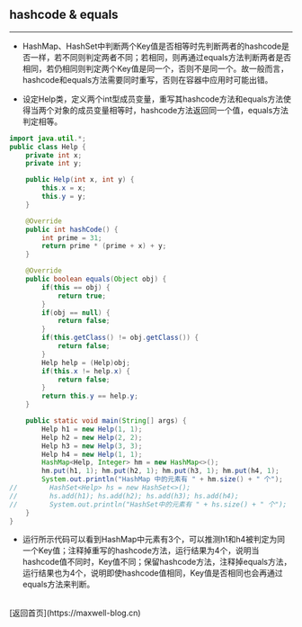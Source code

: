 ## **hashcode & equals**
-----------------------------

* HashMap、HashSet中判断两个Key值是否相等时先判断两者的hashcode是否一样，若不同则判定两者不同；若相同，则再通过equals方法判断两者是否相同，若仍相同则判定两个Key值是同一个，否则不是同一个。故一般而言，hashcode和equals方法需要同时重写，否则在容器中应用时可能出错。

* 设定Help类，定义两个int型成员变量，重写其hashcode方法和equals方法使得当两个对象的成员变量相等时，hashcode方法返回同一个值，equals方法判定相等。
``` java
import java.util.*;
public class Help {
    private int x;
    private int y;

    public Help(int x, int y) {
        this.x = x;
        this.y = y;
    }

    @Override
    public int hashCode() {
        int prime = 31;
        return prime * (prime + x) + y;
    }

    @Override
    public boolean equals(Object obj) {
        if(this == obj) {
            return true;
        }
        if(obj == null) {
            return false;
        }
        if(this.getClass() != obj.getClass()) {
            return false;
        }
        Help help = (Help)obj;
        if(this.x != help.x) {
            return false;
        }
        return this.y == help.y;
    }

    public static void main(String[] args) {
        Help h1 = new Help(1, 1);
        Help h2 = new Help(2, 2);
        Help h3 = new Help(3, 3);
        Help h4 = new Help(1, 1);
        HashMap<Help, Integer> hm = new HashMap<>();
        hm.put(h1, 1); hm.put(h2, 1); hm.put(h3, 1); hm.put(h4, 1);
        System.out.println("HashMap 中的元素有 " + hm.size() + " 个");
//        HashSet<Help> hs = new HashSet<>();
//        hs.add(h1); hs.add(h2); hs.add(h3); hs.add(h4);
//        System.out.println("HashSet中的元素有 " + hs.size() + " 个");
    }
}
```
* 运行所示代码可以看到HashMap中元素有3个，可以推测h1和h4被判定为同一个Key值；注释掉重写的hashcode方法，运行结果为4个，说明当hashcode值不同时，Key值不同；保留hashcode方法，注释掉equals方法，运行结果也为4个，说明即使hashcode值相同，Key值是否相同也会再通过equals方法来判断。  
<br>
[返回首页](https://maxwell-blog.cn)
